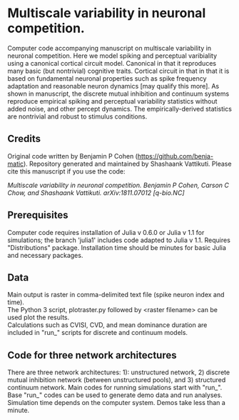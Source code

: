 # Multiscale variability in neuronal competition.

Computer code accompanying manuscript on multiscale variability in neuronal competition. Here we model spiking and perceptual varibiality using a canonical cortical circuit model. Canonical in that it reproduces many basic (but nontrivial) cognitive traits. Cortical circuit in that in that it is based on fundamental neuronal properties such as spike frequency adaptation and reasonable neuron dynamics [may qualify this more]. As shown in manuscript, the discrete mutual inhibition and continuum systems reproduce empirical spiking and perceptual variability statistics without added noise, and other percept dynamics. The empirically-derived statistics are nontrivial and robust to stimulus conditions.

## Credits

Original code written by Benjamin P Cohen (<url>https://github.com/benja-matic</url>). Repository generated and maintained by Shashaank Vattikuti. Please cite this manuscript if you use the code:

<i>Multiscale variability in neuronal competition. Benjamin P Cohen, Carson C Chow, and Shashaank Vattikuti. 	arXiv:1811.07012 [q-bio.NC]</i>

## Prerequisites

Computer code requires installation of Julia v 0.6.0 or Julia v 1.1 for simulations; the branch 'julia1' includes code adapted to Julia v 1.1. Requires "Distributions" package. Installation time should be minutes for basic Julia and necessary packages.

## Data

Main output is raster in comma-delimited text file (spike neuron index and time).<br>
The Python 3 script, plotraster.py followed by &lt;raster filename&gt; can be used plot the results.<br>
Calculations such as CVISI, CVD, and mean dominance duration are included in "run_" scripts for discrete and continuum models.   

## Code for three network architectures

There are three network architectures: 1): unstructured network, 2) discrete mutual inhibition network (between unstructured pools), and 3) structured continuum network. Main codes for running simulations start with "run_". Base "run_" codes can be used to generate demo data and run analyses. Simulation time depends on the computer system. Demos take less than a minute.

<!--What things you need to install the software and how to install them -->

